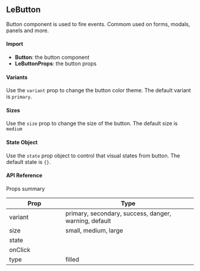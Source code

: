 ## LeButton

Button component is used to fire events. Commom used on forms, modals, panels and more.

<div>
<LeSourceButton url="https://github.com/hiimlex/leux/tree/main/src/components/LeButton"></LeSourceButton>
</div>


#### Import

<div><ButtonImportPreview></ButtonImportPreview></div>

- **Button**: the button component
- **LeButtonProps**: the button props

#### Variants

Use the `variant` prop to change the button color theme. The default variant is `primary`.

<div><ButtonVariantPreview></ButtonVariantPreview><div>

#### Sizes

Use the `size` prop to change the size of the button. The default size is `medium`

<div><ButtonSizePreview></ButtonSizePreview></div>

#### State Object

Use the `state` prop object to control that visual states from button. The default state is `{}`.

<div><ButtonStatePreview></ButtonStatePreview></div>

#### API Reference

Props summary

<div>
<table width="100%" border="0">
<thead>
<tr>
<th width="30%">Prop</th>
<th width="70%">Type</th>
</tr>
</thead>
<tbody>
<tr>
<td width="30%">variant</td>
<td width="70%">primary, secondary, success, danger, warning, default</td>
</tr>
<tr>
<td width="30%">size</td>
<td width="70%">small, medium, large</td>
</tr>
<tr>
<td width="30%">state</td>
<td width="70%"><Code language="jsx" children="{ disabled: boolean }"></Code></td>
</tr>
<tr>
<td width="30%">onClick</td>
<td width="70%"><Code language="jsx" children="() => void"></Code></td>
</tr>
<tr>
<td width="30%">type</td>
<td width="70%">filled</td>
</tr>
</tbody>
</table>
</div>
